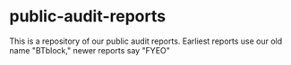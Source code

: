 # public-audit-reports

This is a repository of our public audit reports. Earliest reports use our old name "BTblock," newer reports say "FYEO"


